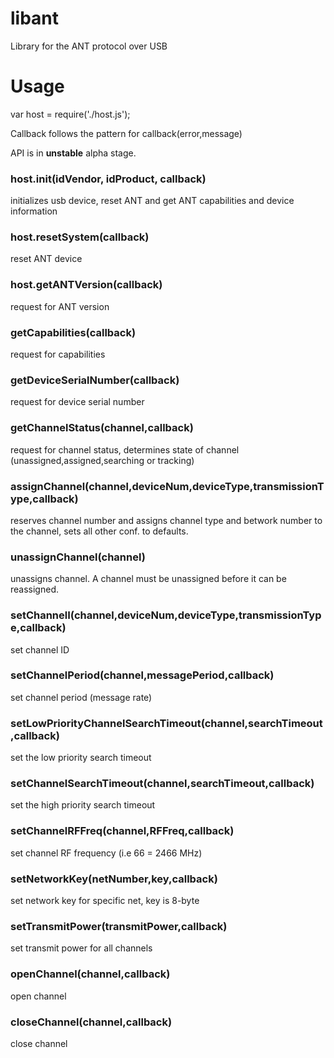 libant
======

Library for the ANT protocol over USB

<h1>Usage</h1>

var host = require('./host.js');

Callback follows the pattern for callback(error,message)

API is in <b>unstable</b> alpha stage.

<h3>host.init(idVendor, idProduct, callback)</h3>

  initializes usb device, reset ANT and get ANT capabilities and device information
  
<h3>host.resetSystem(callback)</h3>

   reset ANT device
   
<h3>host.getANTVersion(callback)</h3>

   request for ANT version
   
<h3>getCapabilities(callback)</h3>

  request for capabilities
  
<h3>getDeviceSerialNumber(callback)</h3>

  request for device serial number
  
<h3>getChannelStatus(channel,callback)</h3>

  request for channel status, determines state of channel (unassigned,assigned,searching or tracking)
  
<h3>assignChannel(channel,deviceNum,deviceType,transmissionType,callback)</h3>
  
  reserves channel number and assigns channel type and betwork number to the channel, sets all other conf. to defaults.
  
<h3>unassignChannel(channel)</h3>

  unassigns channel. A channel must be unassigned before it can be reassigned.
  
<h3>setChannelI(channel,deviceNum,deviceType,transmissionType,callback)</h3>
  
  set channel ID
  
<h3>setChannelPeriod(channel,messagePeriod,callback)</h3>

  set channel period (message rate)
  
<h3>setLowPriorityChannelSearchTimeout(channel,searchTimeout,callback)</h3>

  set the low priority search timeout
  
<h3>setChannelSearchTimeout(channel,searchTimeout,callback)</h3>

  set the high priority search timeout
  
<h3>setChannelRFFreq(channel,RFFreq,callback)</h3>

  set channel RF frequency (i.e 66 = 2466 MHz)
  
<h3>setNetworkKey(netNumber,key,callback)</h3>

  set network key for specific net, key is 8-byte
  
<h3>setTransmitPower(transmitPower,callback)</h3>

  set transmit power for all channels
  
<h3>openChannel(channel,callback)</h3>

  open channel
  
<h3>closeChannel(channel,callback)</h3>

  close channel
  



